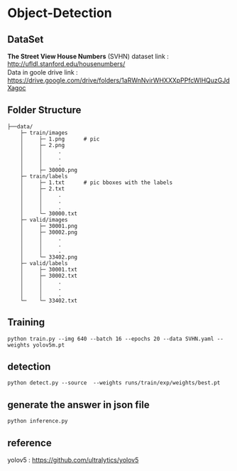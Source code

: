 # Object-Detection
DataSet
---
**The Street View House Numbers** (SVHN) dataset link : http://ufldl.stanford.edu/housenumbers/  
Data in goole drive link :　https://drive.google.com/drive/folders/1aRWnNvirWHXXXpPPfcWlHQuzGJdXagoc  

Folder Structure  
---
```
├──data/
    ├─ train/images
    │     ├─ 1.png      # pic 
    │     ├─ 2.png
    │     │     .
    │     │     .
    │     │     .
    │     ├─ 30000.png
    ├─ train/labels
    │     ├─ 1.txt      # pic bboxes with the labels
    │     ├─ 2.txt
    │     │     .
    │     │     .
    │     │     .
    │     └─ 30000.txt
    ├─ valid/images
    │     ├─ 30001.png
    │     ├─ 30002.png
    │     │     .
    │     │     .
    │     │     .
    │     └─ 33402.png
    ├─ valid/labels
    │     ├─ 30001.txt
    │     ├─ 30002.txt
    │     │     .
    │     │     .
    │     │     .
    └─    └─ 33402.txt
```

Training
---
```
python train.py --img 640 --batch 16 --epochs 20 --data SVHN.yaml --weights yolov5m.pt
```

detection
---
```
python detect.py --source  --weights runs/train/exp/weights/best.pt 
```

generate the answer in json file
---
```
python inference.py
```
reference
---
yolov5 : https://github.com/ultralytics/yolov5
